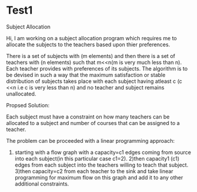 # Test1
Subject Allocation

Hi, I am working on a subject allocation program which requires me to allocate the subjects to the teachers based upon thier preferences. 

There is a set of subjects with (m elements) and then
there is a set of teachers with (n elements) such that m<<n(m is very much less than n). 
Each teacher provides with preferences of its subjects.
The algorithm is to be devised in such a way that the maximum satisfaction or stable distribution of subjects takes place with each subject having atleast c (c <<n i.e c is very less than n) and no teacher and subject remains unallocated. 

Propsed Solution: 

Each subject must have a constraint on how many teachers can be allocated to a subject and number of courses that can be assigned to a teacher.

The problem can be proceeded with a  linear programming approach: 
1) starting with a flow graph with a capacity=c1 edges coming from source into each subject(in this particular case c1=2).
2)then capacity1 (c1) edges from each subject into the teachers willing to teach that subject. 
3)then capacity=c2 from each teacher to the sink and take linear programming for maximum flow on this graph and add it to any other additional constraints.
